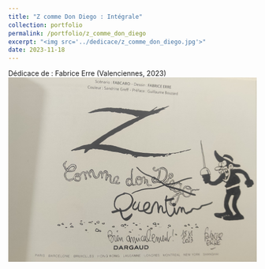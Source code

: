```yaml
---
title: "Z comme Don Diego : Intégrale"
collection: portfolio
permalink: /portfolio/z_comme_don_diego
excerpt: "<img src='../dedicace/z_comme_don_diego.jpg'>"
date: 2023-11-18
---
```


Dédicace de : Fabrice Erre (Valenciennes, 2023)
<img src='../dedicace/z_comme_don_diego.jpg'>